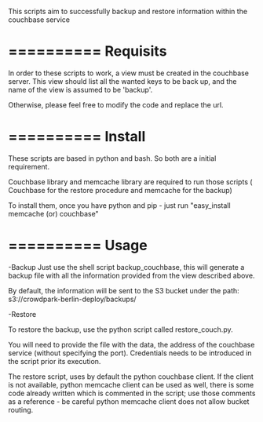 This scripts aim to successfully backup and restore information within the couchbase service

==========
Requisits
==========

In order to these scripts to work, a view must be created in the couchbase server. This view should list all the wanted keys to be back up, and the name of the view is assumed to be 'backup'.

Otherwise, please feel free to modify the code and replace the url.


==========
Install
==========

These scripts are based in python and bash. So both are a initial requirement.

Couchbase library and memcache library are required to run those scripts ( Couchbase for the restore procedure and memcache for the backup)


To install them, once you have  python and pip - just run "easy_install memcache (or) couchbase" 


==========
Usage
=========

-Backup
Just use the shell script backup_couchbase, this will generate a backup file with all the information provided from the view described above.

By default, the information will be sent to the S3 bucket under the path: s3://crowdpark-berlin-deploy/backups/

-Restore

To restore the backup, use the python script called restore_couch.py.

You will need to provide the file with the data, the address of the couchbase service (without specifying the port). Credentials needs to be introduced in the script prior its execution.

The restore script, uses by default the python couchbase client. If the client is not available, python memcache client can be used as well, there is some code already written which is commented in the script; use those comments as a reference - be careful python memcache client does not allow bucket routing.
